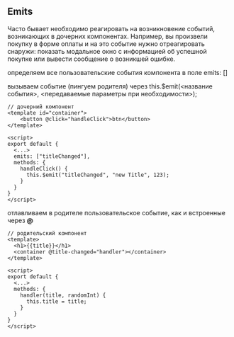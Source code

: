 ## Emits

Часто бывает необходимо реагировать на возникновение событий, возникающих в дочерних компонентах. Например, вы произвели
покупку в форме оплаты и на это событие нужно отреагировать снаружи: показать модальное окно с информацией об успешной
покупке или вывести сообщение о возникшей ошибке.

определяем все пользовательские события компонента в поле emits: []

вызываем событие (пингуем родителя) через this.$emit(<название события>, <передаваемые параметры при необходимости>);
```
// дочерний компонент
<template id="container">
    <button @click="handleClick">btn</button>
</template>

<script>
export default {
  <...>
  emits: ["titleChanged"],
  methods: {
    handleClick() {
      this.$emit("titleChanged", "new Title", 123);
    }
  }
}
</script>
```

отлавливаем в родителе пользовательское событие, как и встроенные через **@**
```
// родительский компонент
<template>
  <h1>{{title}}</h1>
  <container @title-changed="handler"></container>
</template>

<script>
export default {
  <...>
  methods: {
    handler(title, randomInt) {
      this.title = title;
    }
  }
}
</script>
```
